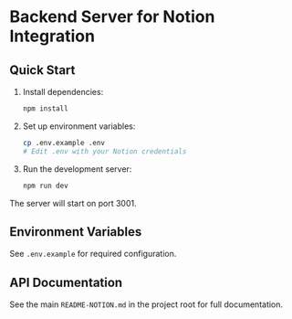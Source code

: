# Backend Server for Notion Integration

## Quick Start

1. Install dependencies:
   ```bash
   npm install
   ```

2. Set up environment variables:
   ```bash
   cp .env.example .env
   # Edit .env with your Notion credentials
   ```

3. Run the development server:
   ```bash
   npm run dev
   ```

The server will start on port 3001.

## Environment Variables

See `.env.example` for required configuration.

## API Documentation

See the main `README-NOTION.md` in the project root for full documentation.
